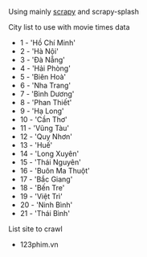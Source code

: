 Using mainly [scrapy](https://scrapy.org/) and scrapy-splash

City list to use with movie times data  

* 1 - 'Hồ Chí Minh'  
* 2 - 'Hà Nội'  
* 3 - 'Đà Nẵng'  
* 4 - 'Hải Phòng'  
* 5 - 'Biên Hoà'
* 6 - 'Nha Trang'
* 7 - 'Bình Dương'
* 8 - 'Phan Thiết'
* 9 - 'Hạ Long'
* 10 - 'Cần Thơ'
* 11 - 'Vũng Tàu'
* 12 - 'Quy Nhơn'
* 13 - 'Huế'
* 14 - 'Long Xuyên'
* 15 - 'Thái Nguyên'
* 16 - 'Buôn Ma Thuột'
* 17 - 'Bắc Giang'
* 18 - 'Bến Tre'
* 19 - 'Việt Trì'
* 20 - 'Ninh Bình'
* 21 - 'Thái Bình'

List site to crawl
* 123phim.vn


